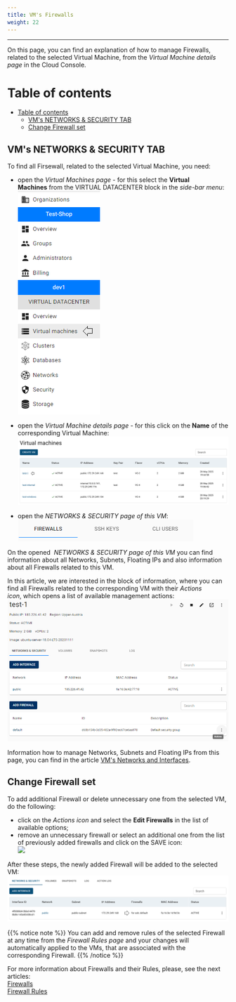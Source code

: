 ```yaml
---
title: VM's Firewalls
weight: 22
---
```

___
On this page, you can find an explanation of how to manage Firewalls, related to the selected Virtual Machine, from  the *Virtual Machine details page* in the Cloud Console.

# Table of contents
- [Table of contents](#table-of-contents)
  - [VM's NETWORKS \& SECURITY TAB](#vms-networks--security-tab)
  - [Change Firewall set](#change-firewall-set)

## VM's NETWORKS & SECURITY TAB
To find all Firsewall, related to the selected Virtual Machine, you need:
- open the *Virtual Machines page* - for this select the **Virtual Machines** from the VIRTUAL DATACENTER block in the *side-bar menu*:
![](../../../assets/images/conn-lin/7.png?classes=border,shadow)

- open the *Virtual Machine details page* - for this click on the **Name** of the corresponding Virtual Machine:  
![](../../../assets/images/fw/0.png?classes=border,shadow)

- open the *NETWORKS & SECURITY page of this VM*:
![](../../../assets/images/fw/1.png?classes=border,shadow)

On the opened  *NETWORKS & SECURITY page of this VM* you can find information about all Networks, Subnets, Floating IPs and also information about all Firewalls related to this VM.

In this article, we are interested in the block of information, where you can find all Firewalls related to the corresponding VM with their *Actions icon*, which opens a list of available management actions:
![](../../../assets/images/fw/9.png?classes=border,shadow)

Information how to manage Networks, Subnets and Floating IPs from this page, you can find in the article [VM's Networks and Interfaces](https://docs.ventuscloud.eu/products/networking/manage-networks/).

## Change Firewall set
To add additional Firewall or delete unnecessary one from the selected VM, do the following:
- click on the *Actions icon* and select the **Edit Firewalls** in the list of available options;
- remove an unnecessary firewall or select an additional one from the list of previously added firewalls and click on the SAVE icon:  
![](../../../assets/images/conn-lin/24.1.60.png?classes=border,shadow)

After these steps, the newly added Firewall will be added to the selected VM:  
![](../../../assets/images/fw/14.png?classes=border,shadow)  

{{% notice note %}}
You can add and remove rules of the selected Firewall at any time from the *Firewall Rules page* and your changes will automatically applied to the VMs, that are associated with the corresponding Firewall.
{{% /notice %}}
 
For more information about Firewalls and their Rules, please, see the next articles:  
[Firewalls](https://docs.ventuscloud.eu/products/security/firewalls/)  
[Firewall Rules](https://docs.ventuscloud.eu/products/security/firewall-rules/)

